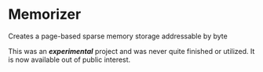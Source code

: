 # Memorizer

Creates a page-based sparse memory storage addressable by byte

This was an ***experimental*** project and was never quite finished or utilized. It is now available out of public interest.
